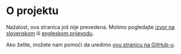 # O projektu

Nažalost, ova stranica još nije prevedena. Molimo pogledajte [izvor na slovenskom](/sl/about) ili [engleskom prijevodu](/en/about).

Ako želite, možete nam pomoći da uredimo [ovu stranicu na GitHub-u](https://github.com/sledilnik/website/blob/master/src/content/about_hr.md).
